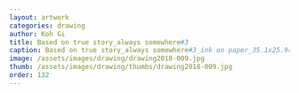 ```yaml
---
layout: artwork 
categories: drawing 
author: Koh Gi 
title: Based on true story_always somewhere#3 
caption: Based on true story_always somewhere#3_ink on paper_35.1x25.9㎝_2018 
image: /assets/images/drawing/drawing2018-009.jpg 
thumb: /assets/images/drawing/thumbs/drawing2018-009.jpg 
order: 132 
---
```

